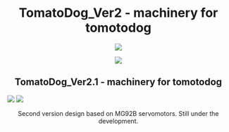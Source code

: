 <h1 align="center"> TomatoDog_Ver2 - machinery for tomotodog</h1>
<p align="center">
<a href=""><img src="https://img.shields.io/badge/version-1.0.0-blue.svg"></a>


<p align="center">
<img src="./3D files/TomatoDogV2.PNG">
<h2 align="center"> TomatoDog_Ver2.1 - machinery for tomotodog</h1>
<p1 align="center">
<a href=""><img src="https://img.shields.io/badge/version-1.0.1-blue.svg"></a>


<p1 align="center">
<img src="./3D files_ver2.1/TomatoDogV2.PNG">
</p1>


Second version design based on MG92B servomotors.
Still under the development.
